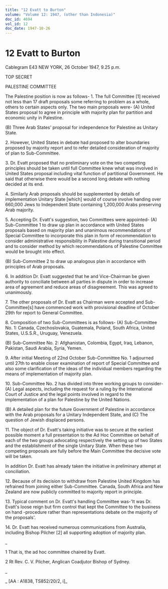 ```yaml
---
title: "12 Evatt to Burton"
volume: "Volume 12: 1947, (other than Indonesia)"
doc_id: 4694
vol_id: 12
doc_date: 1947-10-26
---
```


# 12 Evatt to Burton

Cablegram E43 NEW YORK, 26 October 1947, 9.25 p.m.

TOP SECRET

PALESTINE COMMITTEE

The Palestine position is now as follows- 1. The full Committee [1] received not less than 17 draft proposals some referring to problem as a whole, others to certain aspects only. The two main proposals were- (A) United States proposal to agree in principle with majority plan for partition and economic unity in Palestine.

(B) Three Arab States' proposal for independence for Palestine as Unitary State.

2\. However, United States in debate had proposed to alter boundaries proposed by majority report and to refer detailed consideration of majority of plan to Sub-Committee.

3\. Dr. Evatt proposed that no preliminary vote on the two competing principles should be taken until full Committee knew what was involved in United States proposal including vital function of partitional Government. He said that otherwise there would be a second long debate with nothing decided at its end.

4\. Similarly Arab proposals should be supplemented by details of implementation Unitary State [which] would of course involve handing over 660,000 Jews to Independent State containing 1,200,000 Arabs preserving Arab majority.

5\. Accepting Dr. Evatt's suggestion, two Committees were appointed- (A) Sub-Committee 1 to draw up plan in accordance with United States proposals based on majority plan and unanimous recommendations of Special Committee to incorporate this plan in form of recommendation to consider administrative responsibility in Palestine during transitional period and to consider method by which recommendations of Palestine Committee would be brought into effect.

(B) Sub-Committee 2 to draw up analogous plan in accordance with principles of Arab proposals.

6\. In addition Dr. Evatt suggested that he and Vice-Chairman be given authority to conciliate between all parties in dispute in order to increase area of agreement and reduce areas of disagreement. This was agreed to unanimously.

7\. The other proposals of Dr. Evatt as Chairman were accepted and Sub-Committee[s] have commenced work with provisional deadline of October 29th for report to General Committee.

8\. Composition of two Sub-Committees is as follows- (A) Sub-Committee No. 1: Canada, Czechoslovakia, Guatemala, Poland, South Africa, United States, U.S.S.R., Uruguay, Venezuela.

(B) Sub-Committee No. 2: Afghanistan, Colombia, Egypt, Iraq, Lebanon, Pakistan, Saudi Arabia, Syria, Yemen.

9\. After initial Meeting of 22nd October Sub-Committee No. 1 adjourned until 27th to enable closer examination of report of Special Committee and also some clarification of the ideas of the individual members regarding the means of implementation of majority plan.

10\. Sub-Committee No. 2 has divided into three working groups to consider- (A) Legal aspects, including the request for a ruling by the International Court of Justice and the legal points involved in regard to the implementation of a plan for Palestine by the United Nations.

(B) A detailed plan for the future Government of Palestine in accordance with the Arab proposals for a Unitary Independent State, and (C) The question of Jewish displaced persons.

11\. The object of Dr. Evatt's taking initiative was to secure at the earliest possible moment a full presentation to the Ad Hoc Committee on behalf of each of the two groups advocating respectively the setting up of two States and the establishment of the single Unitary State. When these two competing proposals are fully before the Main Committee the decisive vote will be taken.

In addition Dr. Evatt has already taken the initiative in preliminary attempt at conciliation.

12\. Because of its decision to withdraw from Palestine United Kingdom has refrained from joining either Sub-Committee. Canada, South Africa and New Zealand are now publicly committed to majority report in principle.

13\. Typical comment on Dr. Evatt's handling Committee was-'It was Dr. Evatt's loose reign but firm control that kept the Committee to the business on hand -procedure rather than representations debate on the majority of the proposals'.

14\. Dr. Evatt has received numerous communications from Australia, including Bishop Pilcher [2] all supporting adoption of majority plan.

_

1 That is, the ad hoc committee chaired by Evatt.

2 Rt Rev. C. V. Pilcher, Anglican Coadjutor Bishop of Sydney.

_

_ [AA : A1838, TS852/20/2, i]_
